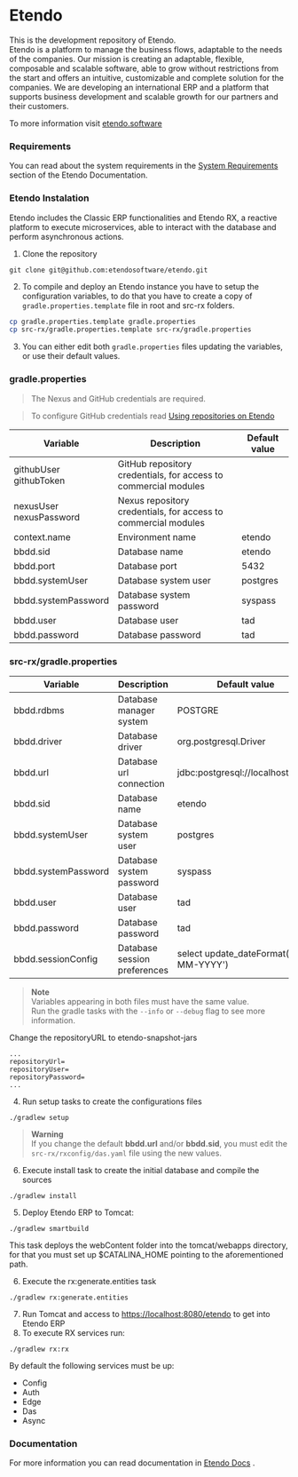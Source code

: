 # Etendo
This is the development repository of Etendo. <br>
Etendo is a platform to manage the business flows, adaptable to the needs of the companies. Our mission is creating an adaptable, flexible, composable and scalable software, able to grow without restrictions from the start and offers an intuitive, customizable and complete solution for the companies.
We are developing an international ERP and a platform that supports business development and scalable growth for our partners and their customers.

To more information visit [etendo.software](https://etendo.software)

### Requirements
You can read about the system requirements in the [System Requirements](https://docs.etendo.software/getting-started/requirements) section of the Etendo Documentation.

### Etendo Instalation
Etendo includes the Classic ERP functionalities and Etendo RX, a reactive platform to execute microservices, able to interact with the database and perform asynchronous actions.

1. Clone the repository
```
git clone git@github.com:etendosoftware/etendo.git
```

2. To compile and deploy an Etendo instance you have to setup the configuration variables, to do that you have to create a copy of `gradle.properties.template` file in root and src-rx folders.
```bash
cp gradle.properties.template gradle.properties
cp src-rx/gradle.properties.template src-rx/gradle.properties
```

3. You can either edit both `gradle.properties` files updating the variables, or use their default values.

### gradle.properties

>The Nexus and GitHub credentials are required. <br>

>To configure GitHub credentials read [Using repositories on Etendo](https://docs.etendo.software/developer-guide/etendo-classic/getting-started/installation/use-of-repositories-in-etendo/)

| Variable                     | Description                                                     | Default value |
|------------------------------|-----------------------------------------------------------------|---------------|
| githubUser <br> githubToken  | GitHub repository credentials, for access to commercial modules |               |
| nexusUser <br> nexusPassword | Nexus repository credentials, for access to commercial modules  |               |
| context.name                 | Environment name                                                | etendo        |
| bbdd.sid                     | Database name                                                   | etendo        |
| bbdd.port                    | Database port                                                   | 5432          | 
| bbdd.systemUser              | Database system user                                            | postgres      |
| bbdd.systemPassword          | Database system password                                        | syspass       |
| bbdd.user                    | Database user                                                   | tad           |
| bbdd.password                | Database password                                               | tad           |

### src-rx/gradle.properties

| Variable                     | Description                                                               | Default value                          |
|------------------------------|---------------------------------------------------------------------------|----------------------------------------|
| bbdd.rdbms                   | Database manager system                                                   | POSTGRE                                |
| bbdd.driver                  | Database driver                                                           | org.postgresql.Driver                  |
| bbdd.url                     | Database url connection                                                   | jdbc:postgresql://localhost\:5432      |
| bbdd.sid                     | Database name                                                             | etendo                                 |
| bbdd.systemUser              | Database system user                                                      | postgres                               |
| bbdd.systemPassword          | Database system password                                                  | syspass                                |
| bbdd.user                    | Database user                                                             | tad                                    |
| bbdd.password                | Database password                                                         | tad                                    |
| bbdd.sessionConfig           | Database session preferences                                              | select update_dateFormat('DD-MM-YYYY') |

> **Note** <br>
> Variables appearing in both files must have the same value.  
> Run the gradle tasks with the `--info` or `--debug` flag to see more information.

Change the repositoryURL to etendo-snapshot-jars
```
...
repositoryUrl=
repositoryUser=
repositoryPassword=
...
```

4. Run setup tasks to create the configurations files
```
./gradlew setup
```
> **Warning** <br>
> If you change the default **bbdd.url** and/or **bbdd.sid**, you must edit the `src-rx/rxconfig/das.yaml` file using the new values.

6. Execute install task to create the initial database and compile the sources
```
./gradlew install
```
5. Deploy Etendo ERP to Tomcat:
```
./gradlew smartbuild
```
This task deploys the webContent folder into the tomcat/webapps directory, for that you must set up $CATALINA_HOME pointing to the aforementioned path.

6. Execute the rx:generate.entities task

```
./gradlew rx:generate.entities 
```

7. Run Tomcat and access to [https://localhost:8080/etendo](https://localhost:8080/etendo) to get into Etendo ERP
8. To execute RX services run:
```
./gradlew rx:rx 
```
By default the following services must be up:
- Config
- Auth
- Edge
- Das
- Async


### Documentation
For  more information you can read documentation in [Etendo Docs](https://docs.etendo.software) .
